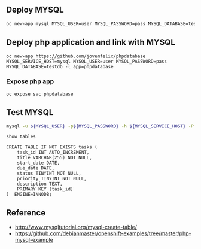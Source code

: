 ## Deploy MYSQL
```sh
oc new-app mysql MYSQL_USER=user MYSQL_PASSWORD=pass MYSQL_DATABASE=testdb -l db=mysql
```



## Deploy php application and link with MYSQL

```
oc new-app https://github.com/jovemfelix/phpdatabase MYSQL_SERVICE_HOST=mysql MYSQL_USER=user MYSQL_PASSWORD=pass MYSQL_DATABASE=testdb -l app=phpdatabase
```



### Expose php app

```
oc expose svc phpdatabase
```



## Test MYSQL

```bash
mysql -u ${MYSQL_USER} -p${MYSQL_PASSWORD} -h ${MYSQL_SERVICE_HOST} -P ${MYSQL_SERVICE_PORT} ${MYSQL_DATABASE} 
```

```mysql
show tables
```

```mysql
CREATE TABLE IF NOT EXISTS tasks (
    task_id INT AUTO_INCREMENT,
    title VARCHAR(255) NOT NULL,
    start_date DATE,
    due_date DATE,
    status TINYINT NOT NULL,
    priority TINYINT NOT NULL,
    description TEXT,
    PRIMARY KEY (task_id)
)  ENGINE=INNODB;
```



## Reference

- <http://www.mysqltutorial.org/mysql-create-table/>
- <https://github.com/debianmaster/openshift-examples/tree/master/php-mysql-example>